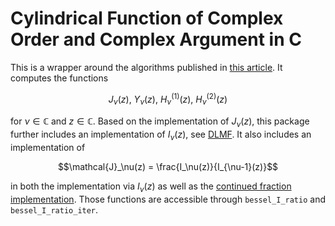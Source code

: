 # Cylindrical Function of Complex Order and Complex Argument in C

This is a wrapper around the algorithms published in [this
article](https://doi.org/10.1145/1916461.1916471). It computes the functions
```math
J_\nu(z),~ Y_\nu(z),~H_\nu^{(1)}(z),~H_\nu^{(2)}(z)
```
for $`\nu\in\mathbb C`$ and $`z\in\mathbb C`$. Based on the implementation of
$`J_\nu(z)`$, this package further includes an implementation of $`I_\nu(z)`$,
see [DLMF](https://dlmf.nist.gov/10.27). It also includes an implementation of
```math
\mathcal{J}_\nu(z) = \frac{I_\nu(z)}{I_{\nu-1}(z)}
```
in both the implementation via $`I_\nu(z)`$ as well as the [continued fraction
implementation](https://dlmf.nist.gov/10.33). Those functions are accessible
through ``bessel_I_ratio`` and ``bessel_I_ratio_iter``.
